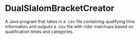 # DualSlalomBracketCreator
A Java program that takes in a .csv file containing qualifying time information and outputs a .csv file with rider matchups based on qualification times and categories.
